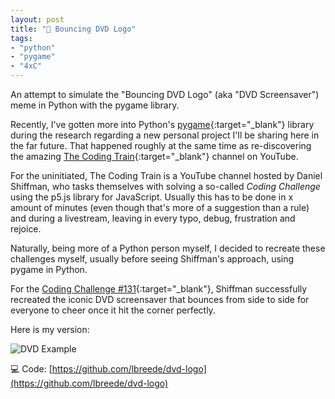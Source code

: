 ```yaml
---
layout: post
title: "📀 Bouncing DVD Logo"
tags:
- "python"
- "pygame"
- "4xC"
---
```


An attempt to simulate the "Bouncing DVD Logo" (aka "DVD Screensaver") meme in Python with the pygame library.

Recently, I've gotten more into Python's [pygame][pygame]{:target="_blank"} library during the research regarding a new personal project I'll be sharing here in the far future. That happened roughly at the same time as re-discovering the amazing [The Coding Train][the-coding-train]{:target="_blank"} channel on YouTube.

For the uninitiated, The Coding Train is a YouTube channel hosted by Daniel Shiffman, who tasks themselves with solving a so-called *Coding Challenge* using the p5.js library for JavaScript. Usually this has to be done in x amount of minutes (even though that's more of a suggestion than a rule) and during a livestream, leaving in every typo, debug, frustration and rejoice.

Naturally, being more of a Python person myself, I decided to recreate these challenges myself, usually before seeing Shiffman's approach, using pygame in Python.

For the [Coding Challenge #131][cc131]{:target="_blank"}, Shiffman successfully recreated the iconic DVD screensaver that bounces from side to side for everyone to cheer once it hit the corner perfectly.

Here is my version:

![DVD Example](https://raw.githubusercontent.com/lbreede/dvd-logo/main/dvd_example.gif)

💻 Code: [https://github.com/lbreede/dvd-logo](https://github.com/lbreede/dvd-logo)

[pygame]: https://www.pygame.org
[the-coding-train]: https://www.youtube.com/channel/UCvjgXvBlbQiydffZU7m1_aw
[cc131]: https://youtu.be/0j86zuqqTlQ
